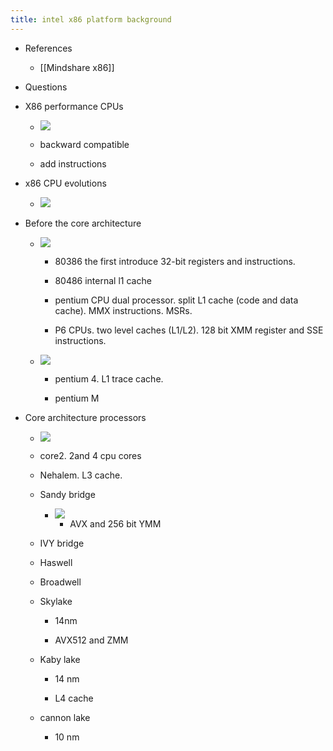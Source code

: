 ```yaml
---
title: intel x86 platform background
---
```


- References
	 - [[Mindshare x86]]

- Questions

- X86 performance CPUs
	 - ![](../assets/0MRaM2AKqM.png)

	 - backward compatible

	 - add instructions

- x86 CPU evolutions
	 - ![](../assets/weA8BK1NZp.png)

- Before the core architecture
	 - ![](../assets/-jRkyOIW9g.png)
		 - 80386 the first introduce 32-bit registers and instructions.

		 - 80486 internal l1 cache

		 - pentium CPU dual processor. split L1 cache (code and data cache). MMX instructions. MSRs.

		 - P6 CPUs. two level caches (L1/L2). 128 bit XMM register and SSE instructions.

	 - ![](../assets/uVw5A4Qt-Z.png)
		 - pentium 4. L1 trace cache.

		 - pentium M

- Core architecture processors
	 - ![](../assets/8ip2vLBkYR.png)

	 - core2. 2and 4 cpu cores

	 - Nehalem. L3 cache. 

	 - Sandy bridge
		 - ![](../assets/sGgMpcQVwh.png)
			 - AVX and 256 bit YMM

	 - IVY bridge

	 - Haswell

	 - Broadwell

	 - Skylake
		 - 14nm

		 - AVX512 and ZMM

	 - Kaby lake
		 - 14 nm

		 - L4 cache

	 - cannon lake
		 - 10 nm
